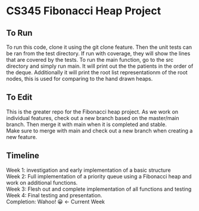# CS345 Fibonacci Heap Project 
## To Run
To run this code, clone it using the git clone feature. Then the unit tests can be ran from the test directory. If run with coverage, they will show the lines that are covered by the tests. To run the main function, go to the src directory and simply run main. It will print out the the patients in the order of the deque. Additionally it will print the root list representationm of the root nodes, this is used for comparing to the hand drawn heaps.

## To Edit 
This is the greater repo for the Fibonacci heap project. As we work on individual features, check out a new branch based on the master/main branch. Then merge it with main when it is completed and stable.  
Make sure to merge with main and check out a new branch when creating a new feature.   

## Timeline    
Week 1: investigation and early implementation of a basic structure    
Week 2: Full implementation of a priority queue using a Fibonacci heap and work on additional functions.     
Week 3: Flesh out and complete implementation of all functions and testing           
Week 4: Final testing and presentation.  
Completion: Wahoo! :grinning: <- Current Week        
